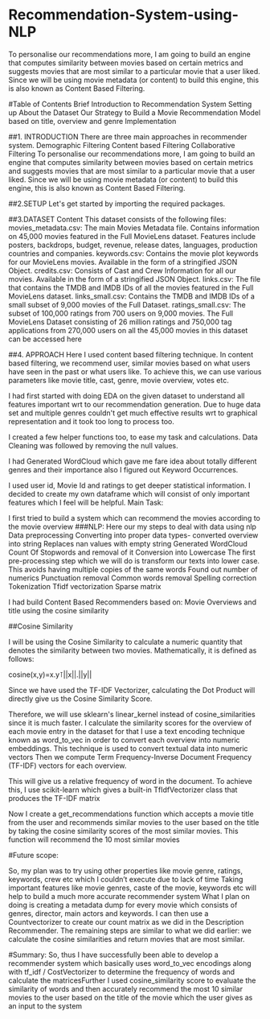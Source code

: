 # Recommendation-System-using-NLP
To personalise our recommendations more, I am going to build an engine that computes similarity between movies based on certain metrics and suggests movies that are most similar to a particular movie that a user liked. Since we will be using movie metadata (or content) to build this engine, this is also known as Content Based Filtering.




#Table of Contents
Brief Introduction to Recommendation System 
Setting up 
About the Dataset
Our Strategy to Build a Movie Recommendation  Model based on title, overview and genre
Implementation

##1.  INTRODUCTION
There are three main approaches in recommender system.
Demographic Filtering
Content based Filtering
Collaborative Filtering
To personalise our recommendations more, I am going to build an engine that computes similarity between movies based on certain metrics and suggests movies that are most similar to a particular movie that a user liked. Since we will be using movie metadata (or content) to build this engine, this is also known as Content Based Filtering.

##2.SETUP
Let's get started by importing the required packages.

##3.DATASET
Content
This dataset consists of the following files:
movies_metadata.csv: The main Movies Metadata file. Contains information on 45,000 movies featured in the Full MovieLens dataset. Features include posters, backdrops, budget, revenue, release dates, languages, production countries and companies.
keywords.csv: Contains the movie plot keywords for our MovieLens movies. Available in the form of a stringified JSON Object.
credits.csv: Consists of Cast and Crew Information for all our movies. Available in the form of a stringified JSON Object.
links.csv: The file that contains the TMDB and IMDB IDs of all the movies featured in the Full MovieLens dataset.
links_small.csv: Contains the TMDB and IMDB IDs of a small subset of 9,000 movies of the Full Dataset.
ratings_small.csv: The subset of 100,000 ratings from 700 users on 9,000 movies.
The Full MovieLens Dataset consisting of 26 million ratings and 750,000 tag applications from 270,000 users on all the 45,000 movies in this dataset can be accessed here

##4. APPROACH
Here I used content based filtering technique. In content based filtering, we recommend user, similar movies based on what users have seen in the past or what users like. To achieve this, we can use various parameters like movie title, cast, genre, movie overview, votes etc.

I had first started with doing EDA on the given dataset to understand all features important wrt to our recommendation generation. Due to huge data set and multiple genres couldn't get much effective results wrt to graphical representation and it took too long to process too.

I created a few helper functions too, to ease my task and calculations.
Data Cleaning was followed by removing the null values.

I had Generated WordCloud which gave me fare idea about totally different genres and their importance also I figured out Keyword Occurrences.

I used user id, Movie Id and ratings to get deeper statistical information. 
I decided to create my own dataframe which will consist of only important features which I feel will be helpful. Main Task:

I first tried to build a system which can recommend the movies according to the movie overview
###NLP:
Here our my steps to deal with data using nlp
Data preprocessing
Converting into proper data types- converted overview into string
Replaces nan values with empty string 
 Generated WordCloud
Count Of Stopwords and removal of it
Conversion into Lowercase
The first pre-processing step which we will do is transform our texts into lower case. This avoids having multiple copies of the same words
Found out number of numerics
Punctuation removal 
Common words removal
Spelling correction
Tokenization
Tfidf vectorization
Sparse matrix

I had  build Content Based Recommenders based on: Movie Overviews and title using the cosine similarity

##Cosine Similarity

I will be using the Cosine Similarity to calculate a numeric quantity that denotes the similarity between two movies. Mathematically, it is defined as follows:

cosine(x,y)=x.y⊺||x||.||y||

Since we have used the TF-IDF Vectorizer, calculating the Dot Product will directly give us the Cosine Similarity Score. 

Therefore, we will use sklearn's linear_kernel instead of cosine_similarities since it is much faster.
I calculate the similarity scores for the overview of each movie entry in the dataset
for that I use a text encoding technique known as word_to_vec in order to convert each overview into numeric embeddings. This technique is used to convert textual data into numeric vectors
Then we compute Term Frequency-Inverse Document Frequency (TF-IDF) vectors for each overview.

This will give us a relative frequency of word in the document. To achieve this, I use scikit-learn which gives a built-in TfIdfVectorizer class that produces the TF-IDF matrix


Now I create a get_recommendations function which accepts a movie title from the user and recommends similar movies to the user based on the title by taking the cosine similarity scores of the most similar movies.
This function will recommend the 10 most similar movies


#Future scope:

So, my plan was to  try using other properties like movie genre, ratings, keywords, crew etc which I couldn’t execute due to lack of time  Taking important features like movie genres, caste of the movie, keywords etc will help to build a much more accurate recommender system What I plan on doing is creating a metadata dump for every movie which consists of genres, director, main actors and keywords. I can then use a Countvectorizer to create our count matrix as we did in the Description Recommender. The remaining steps are similar to what we did earlier: we calculate the cosine similarities and return movies that are most similar.

#Summary:
So, thus I have successfully been able to develop a recommender system which basically uses word_to_vec encodings along with tf_idf / CostVectorizer to determine the frequency of words and calculate the matricesFurther I used cosine_similarity score to evaluate the similarity of words and then accurately recommend the most 10 similar movies to the user based on the title of the movie which the user gives as an input to the system




